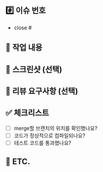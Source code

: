 ## #️⃣ 이슈 번호 
<!-- 연동할 이슈 번호를 작성해주세요. -->
- close #

## 📝 작업 내용
<!-- 이번 PR에서 작업한 내용을 설명해주세요. -->

## 📸 스크린샷 (선택)
<!-- 필요한 이미지 혹은 비디오가 있다면 추가해주세요. -->

## 💬 리뷰 요구사항 (선택)
<!-- 리뷰어가 특별히 봐주었으면 하는 부분이 있다면 작성해주세요. -->

## ✅ 체크리스트
- [ ] merge할 브랜치의 위치를 확인했나요?
- [ ] 코드가 정상적으로 컴파일되나요?
- [ ] 테스트 코드를 통과했나요?

## 🔔 ETC.
<!-- 그 외 내용을 자유롭게 작성해주세요. -->
